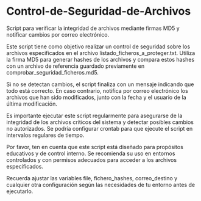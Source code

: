 # Control-de-Seguridad-de-Archivos
Script para verificar la integridad de archivos mediante firmas MD5 y notificar cambios por correo electrónico.

Este script tiene como objetivo realizar un control de seguridad sobre los archivos especificados en el archivo listado_ficheros_a_proteger.txt. Utiliza la firma MD5 para generar hashes de los archivos y compara estos hashes con un archivo de referencia guardado previamente en comprobar_seguridad_ficheros.md5.

Si no se detectan cambios, el script finaliza con un mensaje indicando que todo está correcto. En caso contrario, notifica por correo electrónico los archivos que han sido modificados, junto con la fecha y el usuario de la última modificación.

Es importante ejecutar este script regularmente para asegurarse de la integridad de los archivos críticos del sistema y detectar posibles cambios no autorizados. Se podría configurar crontab para que ejecute el script en intervalos regulares de tiempo.

Por favor, ten en cuenta que este script está diseñado para propósitos educativos y de control interno. Se recomienda su uso en entornos controlados y con permisos adecuados para acceder a los archivos especificados.

Recuerda ajustar las variables file, fichero_hashes, correo_destino y cualquier otra configuración según las necesidades de tu entorno antes de ejecutarlo.
